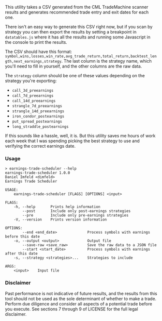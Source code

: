 This utility takes a CSV generated from the CML TradeMachine scanner results and generates recommended trade entry and exit dates for each one.

There isn't an easy way to generate this CSV right now, but if you scan by strategy you can then export the results by setting a breakpoint in `datatables.js` where it has all the results and running some Javascript in the console to print the results.

The CSV should have this format: `symbol,wins,losses,win_rate,avg_trade_return,total_return,backtest_length,next_earnings,strategy`. The last column is the strategy name, which you'll need to fill in yourself, and the other columns are the raw data.

The `strategy` column should be one of these values depending on the strategy you're exporting:

* `call_3d_preearnings`
* `call_7d_preearnings`
* `call_14d_preearnings`
* `strangle_7d_preearnings`
* `strangle_14d_preearnings`
* `iron_condor_postearnings`
* `put_spread_postearnings`
* `long_straddle_postearnings`

If this sounds like a hassle, well, it is. But this utility saves me hours of work each week that I was spending picking the best strategy to use and verifying the correct earnings date.

### Usage

```
> earnings-trade-scheduler --help
earnings-trade-scheduler 1.0.0
Daniel Imfeld <dimfeld>
Earnings Trade Scheduler

USAGE:
    earnings-trade-scheduler [FLAGS] [OPTIONS] <input>

FLAGS:
    -h, --help       Prints help information
        --post       Include only post-earnings strategies
        --pre        Include only pre-earnings strategies
    -V, --version    Prints version information

OPTIONS:
        --end <end_date>              Process symbols with earnings before this date
    -o, --output <output>             Output file
        --save-raw <save_raw>         Save the raw data to a JSON file
        --start <start_date>          Process symbols with earnings after this date
    -s, --strategy <strategies>...    Strategies to include

ARGS:
    <input>    Input file
```

### Disclaimer

Past performance is not indicative of future results, and the results from this tool should not be used as the sole determinant of whether to make a trade. Perform due diligence and consider all aspects of a potential trade before you execute. See sections 7 through 9 of LICENSE for the full legal disclaimer.
